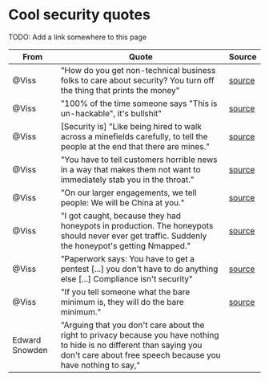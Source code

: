 # Cool security quotes

TODO: Add a link somewhere to this page

| From | Quote | Source |
| ----- | ---- | ------ |
| @Viss | "How do you get non-technical business folks to care about security? You turn off the thing that prints the money" | [source](https://youtu.be/4LmSEthRZLU?t=12m57s) |
| @Viss | "100% of the time someone says "This is un-hackable", it's bullshit" | [source](https://youtu.be/4LmSEthRZLU?t=13m32s) |
| @Viss | [Security is] "Like being hired to walk across a minefields carefully, to tell the people at the end that there are mines." | [source](https://youtu.be/4LmSEthRZLU?t=19m18s) |
| @Viss | "You have to tell customers horrible news in a way that makes them not want to immediately stab you in the throat." | [source](https://youtu.be/4LmSEthRZLU?t=19m37s) |
| @Viss | "On our larger engagements, we tell people: We will be China at you." | [source](https://youtu.be/4LmSEthRZLU?t=22m41s) |
| @Viss | "I got caught, because they had honeypots in production. The honeypots should never ever get traffic. Suddenly the honeypot's getting Nmapped." | [source](https://youtu.be/4LmSEthRZLU?t=24m50s) |
| @Viss | "Paperwork says: You have to get a pentest [...] you don't have to do anything else [...] Compliance isn't security" | [source](https://youtu.be/4LmSEthRZLU?t=39m01s) |
| @Viss | "If you tell someone what the bare minimum is, they will do the bare minimum." | [source](https://youtu.be/4LmSEthRZLU?t=39m39s) |
| Edward Snowden | "Arguing that you don't care about the right to privacy because you have nothing to hide is no different than saying you don't care about free speech because you have nothing to say," |